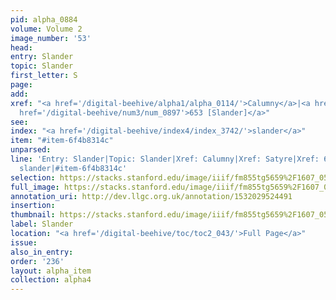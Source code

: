 ```yaml
---
pid: alpha_0884
volume: Volume 2
image_number: '53'
head: 
entry: Slander
topic: Slander
first_letter: S
page: 
add: 
xref: "<a href='/digital-beehive/alpha1/alpha_0114/'>Calumny</a>|<a href='/digital-beehive/alpha4/alpha_0830/'>Satyre</a>|<a
  href='/digital-beehive/num3/num_0897'>653 [Slander]</a>"
see: 
index: "<a href='/digital-beehive/index4/index_3742/'>slander</a>"
item: "#item-6f4b8314c"
unparsed: 
line: 'Entry: Slander|Topic: Slander|Xref: Calumny|Xref: Satyre|Xref: 653 [Slander]|Index:
  slander|#item-6f4b8314c'
selection: https://stacks.stanford.edu/image/iiif/fm855tg5659%2F1607_0520/299,3810,3030,608/full/0/default.jpg
full_image: https://stacks.stanford.edu/image/iiif/fm855tg5659%2F1607_0520/full/full/0/default.jpg
annotation_uri: http://dev.llgc.org.uk/annotation/1532029524491
insertion: 
thumbnail: https://stacks.stanford.edu/image/iiif/fm855tg5659%2F1607_0520/299,3810,600,180/250,/0/default.jpg
label: Slander
location: "<a href='/digital-beehive/toc/toc2_043/'>Full Page</a>"
issue: 
also_in_entry: 
order: '236'
layout: alpha_item
collection: alpha4
---
```

